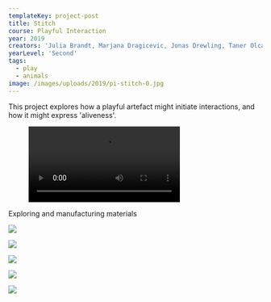 ```yaml
---
templateKey: project-post
title: Stitch
course: Playful Interaction
year: 2019
creators: 'Julia Brandt, Marjana Dragicevic, Jonas Drewling, Taner Olcay'
yearLevel: 'Second'
tags:
  - play
  - animals
image: /images/uploads/2019/pi-stitch-0.jpg
---
```


This project explores how a playful artefact might initiate interactions, and how it might express 'aliveness'. 

<figure>
<video controls src="https://api.kaltura.nordu.net/p/326/sp/0/playManifest/entryId/0_882zre8l/format/url/flavorParamId/0/video.mp4"></video>
</figure>


Exploring and manufacturing materials

![](/images/uploads/2019/pi-stitch-1.jpg)

![](/images/uploads/2019/pi-stitch-2.jpg)

![](/images/uploads/2019/pi-stitch-3.jpg)

![](/images/uploads/2019/pi-stitch-4.jpg)

![](/images/uploads/2019/pi-stitch-5.jpg)



